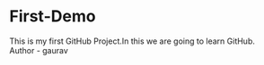 # First-Demo
This  is my first GitHub Project.In this we are going to learn GitHub.
<br>
Author - gaurav

